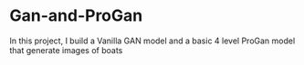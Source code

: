 # Gan-and-ProGan
In this project, I build a Vanilla GAN model and a basic 4 level ProGan model that generate images of boats
